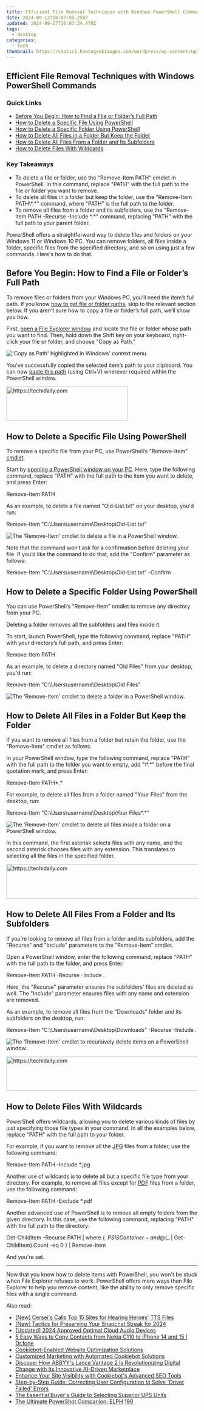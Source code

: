 ```yaml
---
title: Efficient File Removal Techniques with Windows PowerShell Commands
date: 2024-09-12T16:07:59.250Z
updated: 2024-09-17T16:07:34.470Z
tags:
  - desktop
categories:
  - tech
thumbnail: https://static1.howtogeekimages.com/wordpress/wp-content/uploads/2023/10/52880885757_aff84061b0_o-1.jpg
---
```


## Efficient File Removal Techniques with Windows PowerShell Commands

### Quick Links

* [Before You Begin: How to Find a File or Folder’s Full Path](https://extra-lessons.techidaily.com/navigate-iphones-dual-task-capabilities-effortlessly/)
* [How to Delete a Specific File Using PowerShell](https://youtube-video-recordings.techidaily.com/new-5-inspirational-winter-bgs-to-heat-your-videos/)
* [How to Delete a Specific Folder Using PowerShell](https://screen-mirror.techidaily.com/in-2024-how-can-honor-magic-5-litemirror-share-to-pc-drfone-by-drfone-android/)
* [How to Delete All Files in a Folder But Keep the Folder](https://extra-skills.techidaily.com/new-pushing-creative-boundaries-with-these-top-7-film-color-techniques/)
* [How to Delete All Files From a Folder and Its Subfolders](https://win-able.techidaily.com/how-i-finally-managed-to-start-rocket-league-after-persistent-problems/)
* [How to Delete Files With Wildcards](https://extra-lessons.techidaily.com/new-gamer-era-starts-djis-mavic-air-versus-spark-battle/)

### Key Takeaways

* To delete a file or folder, use the "Remove-Item PATH" cmdlet in PowerShell. In this command, replace "PATH" with the full path to the file or folder you want to remove.
* To delete all files in a folder but keep the folder, use the "Remove-Item PATH\\\*.\*" command, where "PATH" is the full path to the folder.
* To remove all files from a folder and its subfolders, use the "Remove-Item PATH -Recurse -Include \*.\*" command, replacing "PATH" with the full path to your parent folder.

 PowerShell offers a straightforward way to delete files and folders on your Windows 11 or Windows 10 PC. You can remove folders, all files inside a folder, specific files from the specified directory, and so on using just a few commands. Here's how to do that.

##  Before You Begin: How to Find a File or Folder’s Full Path

 To remove files or folders from your Windows PC, you’ll need the item’s full path. If you know [how to get file or folder paths](https://fox-links.techidaily.com/updated-2024-approved-unparalleled-screenplay-craftsmanship-across-varied-fields/), skip to the relevant section below. If you aren't sure how to copy a file or folder’s full path, we’ll show you how.

 First, [open a File Explorer window](https://pokemon-go-android.techidaily.com/how-to-get-and-use-pokemon-go-promo-codes-on-realme-c67-4g-drfone-by-drfone-virtual-android/) and locate the file or folder whose path you want to find. Then, hold down the Shift key on your keyboard, right-click your file or folder, and choose "Copy as Path."

!['Copy as Path' highlighted in Windows' context menu.](https://static1.howtogeekimages.com/wordpress/wp-content/uploads/2023/11/1-copy-file-folder-path-windows.jpg) 

 You’ve successfully copied the selected item’s path to your clipboard. You can now [paste this path](https://twitter-videos.techidaily.com/new-in-2024-gain-twitter-gifs-for-pc-download-made-simple/) (using Ctrl+V) wherever required within the PowerShell window.

<!-- affiliate ads begin -->
<a href="https://bluettius.sjv.io/c/5597632/2139117/17108" target="_top" id="2139117">
  <img src="//a.impactradius-go.com/display-ad/17108-2139117" border="0" alt="https://techidaily.com" width="320" height="90"/>
</a>
<img height="0" width="0" src="https://bluettius.sjv.io/i/5597632/2139117/17108" style="position:absolute;visibility:hidden;" border="0" />
<!-- affiliate ads end -->

##  How to Delete a Specific File Using PowerShell

 To remove a specific file from your PC, use PowerShell’s "Remove-Item" [cmdlet](https://extra-guidance.techidaily.com/new-prophotomaster-the-ai-enhanced-editing-edge/).

 Start by [opening a PowerShell window on your PC](https://techtrends.techidaily.com/what-are-the-stages-in-a-game-of-royal-match/). Here, type the following command, replace "PATH" with the full path to the item you want to delete, and press Enter:

Remove-Item PATH

 As an example, to delete a file named "Old-List.txt" on your desktop, you'd run:

Remove-Item "C:\Users\username\Desktop\Old-List.txt"

![The 'Remove-Item' cmdlet to delete a file in a PowerShell window.](https://static1.howtogeekimages.com/wordpress/wp-content/uploads/2023/11/2-delete-file-powershell.jpg) 

 Note that the command won’t ask for a confirmation before deleting your file. If you’d like the command to do that, add the "Confirm" parameter as follows:

Remove-Item "C:\Users\username\Desktop\Old-List.txt" -Confirm

##  How to Delete a Specific Folder Using PowerShell

 You can use PowerShell’s "Remove-Item" cmdlet to remove any directory from your PC.

 Deleting a folder removes all the subfolders and files inside it.

 To start, launch PowerShell, type the following command, replace "PATH" with your directory’s full path, and press Enter:

Remove-Item PATH

 As an example, to delete a directory named "Old Files" from your desktop, you'd run:

Remove-Item "C:\Users\username\Desktop\Old Files"

![The 'Remove-Item' cmdlet to delete a folder in a PowerShell window.](https://static1.howtogeekimages.com/wordpress/wp-content/uploads/2023/11/3-delete-folder-powershell.jpg) 

##  How to Delete All Files in a Folder But Keep the Folder

 If you want to remove all files from a folder but retain the folder, use the "Remove-Item" cmdlet as follows.

 In your PowerShell window, type the following command, replace "PATH" with the full path to the folder you want to empty, add "\\\*.\*" before the final quotation mark, and press Enter:

Remove-Item PATH\*.*

 For example, to delete all files from a folder named "Your Files" from the desktop, run:

Remove-Item "C:\Users\username\Desktop\Your Files\*.*"

![The 'Remove-Item' cmdlet to delete all files inside a folder on a PowerShell window.](https://static1.howtogeekimages.com/wordpress/wp-content/uploads/2023/11/4-delete-all-files-retain-folder-powershell.jpg) 

 In this command, the first asterisk selects files with any name, and the second asterisk chooses files with any extension. This translates to selecting all the files in the specified folder.

<!-- affiliate ads begin -->
<a href="https://ephamedtechinc.pxf.io/c/5597632/2136625/26400" target="_top" id="2136625">
  <img src="//a.impactradius-go.com/display-ad/26400-2136625" border="0" alt="https://techidaily.com" width="728" height="90"/>
</a>
<img height="0" width="0" src="https://ephamedtechinc.pxf.io/i/5597632/2136625/26400" style="position:absolute;visibility:hidden;" border="0" />
<!-- affiliate ads end -->

##  How to Delete All Files From a Folder and Its Subfolders

 If you’re looking to remove all files from a folder and its subfolders, add the "Recurse" and "Include" parameters to the "Remove-Item" cmdlet.

 Open a PowerShell window, enter the following command, replace "PATH" with the full path to the folder, and press Enter:

Remove-Item PATH -Recurse -Include *.*

 Here, the "Recurse" parameter ensures the subfolders’ files are deleted as well. The "Include" parameter ensures files with any name and extension are removed.

 As an example, to remove all files from the "Downloads" folder and its subfolders on the desktop, run:

Remove-Item "C:\Users\username\Desktop\Downloads" -Recurse -Include *.*

![The 'Remove-Item' cmdlet to recursively delete items on a PowerShell window.](https://static1.howtogeekimages.com/wordpress/wp-content/uploads/2023/11/5-delete-files-subfolders-powershell.jpg) 

<!-- affiliate ads begin -->
<a href="https://ephamedtechinc.pxf.io/c/5597632/2130530/26400" target="_top" id="2130530">
  <img src="//a.impactradius-go.com/display-ad/26400-2130530" border="0" alt="https://techidaily.com" width="728" height="90"/>
</a>
<img height="0" width="0" src="https://ephamedtechinc.pxf.io/i/5597632/2130530/26400" style="position:absolute;visibility:hidden;" border="0" />
<!-- affiliate ads end -->

##  How to Delete Files With Wildcards

 PowerShell offers wildcards, allowing you to delete various kinds of files by just specifying those file types in your command. In all the examples below, replace "PATH" with the full path to your folder.

 For example, if you want to remove all the [JPG](https://change-location.techidaily.com/ways-to-trade-pokemon-go-from-far-away-on-vivo-y27s-drfone-by-drfone-virtual-android/) files from a folder, use the following command:

Remove-Item PATH -Include *.jpg

 Another use of wildcards is to delete all but a specific file type from your directory. For example, to remove all files except for [PDF](https://extra-support.techidaily.com/new-obs-vs-wirecast-which-should-you-trust-for-live/) files from a folder, use the following command:

Remove-Item PATH -Exclude *.pdf

 Another advanced use of PowerShell is to remove all empty folders from the given directory. In this case, use the following command, replacing "PATH" with the full path to the directory:

Get-ChildItem -Recurse PATH | where { $_.PSISContainer -and @($_ | Get-ChildItem).Count -eq 0 } | Remove-Item

 And you're set.

---

 Now that you know how to delete items with PowerShell, you won't be stuck when File Explorer refuses to work. PowerShell offers more ways than File Explorer to help you remove content, like the ability to only remove specific files with a single command.

<ins class="adsbygoogle"
     style="display:block"
     data-ad-format="autorelaxed"
     data-ad-client="ca-pub-7571918770474297"
     data-ad-slot="1223367746"></ins>

<ins class="adsbygoogle"
     style="display:block"
     data-ad-client="ca-pub-7571918770474297"
     data-ad-slot="8358498916"
     data-ad-format="auto"
     data-full-width-responsive="true"></ins>

<span class="atpl-alsoreadstyle">Also read:</span>
<div><ul>
<li><a href="https://extra-lessons.techidaily.com/new-cerseis-calls-top-15-sites-for-hearing-heroes-tts-files/"><u>[New] Cersei's Calls Top 15 Sites for Hearing Heroes' TTS Files</u></a></li>
<li><a href="https://snapchat-videos.techidaily.com/new-tactics-for-preserving-your-snapchat-streak-for-2024/"><u>[New] Tactics for Preserving Your Snapchat Streak for 2024</u></a></li>
<li><a href="https://screen-capture.techidaily.com/updated-2024-approved-optimal-cloud-audio-devices/"><u>[Updated] 2024 Approved Optimal Cloud Audio Devices</u></a></li>
<li><a href="https://blog-min.techidaily.com/5-easy-ways-to-copy-contacts-from-nokia-c110-to-iphone-14-and-15-drfone-by-drfone-transfer-from-android-transfer-from-android/"><u>5 Easy Ways to Copy Contacts from Nokia C110 to iPhone 14 and 15 | Dr.fone</u></a></li>
<li><a href="https://some-tips.techidaily.com/cookiebot-enabled-website-optimization-solutions/"><u>Cookiebot-Enabled Website Optimization Solutions</u></a></li>
<li><a href="https://some-tips.techidaily.com/customized-marketing-with-automated-cookiebot-solutions/"><u>Customized Marketing with Automated Cookiebot Solutions</u></a></li>
<li><a href="https://some-tips.techidaily.com/discover-how-abbyys-lance-vantage-2-is-revolutionizing-digital-change-with-its-innovative-ai-driven-marketplace/"><u>Discover How ABBYY's Lance Vantage 2 Is Revolutionizing Digital Change with Its Innovative AI-Driven Marketplace</u></a></li>
<li><a href="https://some-tips.techidaily.com/enhance-your-site-visibility-with-cookiebots-advanced-seo-tools/"><u>Enhance Your Site Visibility with Cookiebot's Advanced SEO Tools</u></a></li>
<li><a href="https://win-howtos.techidaily.com/step-by-step-guide-correcting-user-configuration-to-solve-driver-failed-errors/"><u>Step-by-Step Guide: Correcting User Configuration to Solve 'Driver Failed' Errors</u></a></li>
<li><a href="https://buynow-info.techidaily.com/the-essential-buyers-guide-to-selecting-superior-ups-units/"><u>The Essential Buyer's Guide to Selecting Superior UPS Units</u></a></li>
<li><a href="https://buynow-info.techidaily.com/the-ultimate-powershot-companion-elph-190/"><u>The Ultimate PowerShot Companion: ELPH 190</u></a></li>
</ul></div>

